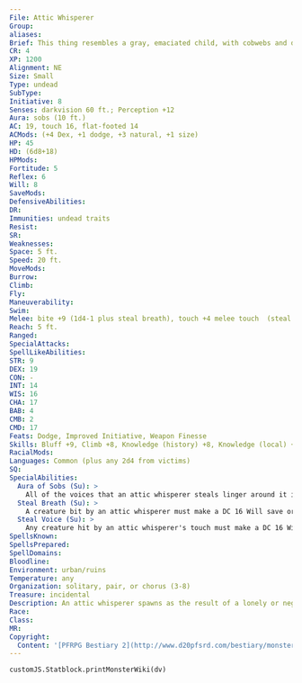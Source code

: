 ```yaml
---
File: Attic Whisperer
Group: 
aliases: 
Brief: This thing resembles a gray, emaciated child, with cobwebs and dust for clothes and a fox skull for a head.
CR: 4
XP: 1200
Alignment: NE
Size: Small
Type: undead
SubType: 
Initiative: 8
Senses: darkvision 60 ft.; Perception +12
Aura: sobs (10 ft.)
AC: 19, touch 16, flat-footed 14
ACMods: (+4 Dex, +1 dodge, +3 natural, +1 size)
HP: 45
HD: (6d8+18)
HPMods: 
Fortitude: 5
Reflex: 6
Will: 8
SaveMods: 
DefensiveAbilities: 
DR: 
Immunities: undead traits
Resist: 
SR: 
Weaknesses: 
Space: 5 ft.
Speed: 20 ft.
MoveMods: 
Burrow: 
Climb: 
Fly: 
Maneuverability: 
Swim: 
Melee: bite +9 (1d4-1 plus steal breath), touch +4 melee touch  (steal voice)
Reach: 5 ft.
Ranged: 
SpecialAttacks: 
SpellLikeAbilities: 
STR: 9
DEX: 19
CON: -
INT: 14
WIS: 16
CHA: 17
BAB: 4
CMB: 2
CMD: 17
Feats: Dodge, Improved Initiative, Weapon Finesse
Skills: Bluff +9, Climb +8, Knowledge (history) +8, Knowledge (local) +8, Perception +12, Stealth +17
RacialMods: 
Languages: Common (plus any 2d4 from victims)
SQ: 
SpecialAbilities:
  Aura of Sobs (Su): >
    All of the voices that an attic whisperer steals linger around it in an invisible but audible aura of unnerving childlike whimpers, songs, and sobs. Any living creature that enters this area loses the benefit of all bardic performances affecting it and takes a -1 penalty on all attack rolls, damage rolls, and Will saving throws.  The attic whisperer can suppress or reactivate its aura as a free action.  This aura is a sonic, mindaffecting effect.
  Steal Breath (Su): >
    A creature bit by an attic whisperer must make a DC 16 Will save or become fatigued for 1 hour.  A fatigued creature that is bitten is instead exhausted for 1 hour, and an exhausted creature falls asleep for 1 hour if bitten. The sleeper can only be roused by killing the attic whisperer or by using dispel magic, remove curse, or similar effects. The save DC is Charisma-based.
  Steal Voice (Su): >
    Any creature hit by an attic whisperer's touch must make a DC 16 Will save or lose its ability to speak for 1 hour. During that time, the creature cannot talk, cast spells with verbal components, use auditory bardic performances, or use any other ability that requires speech.  Once an attic whisperer has stolen a creature's voice, it can perfectly mimic that voice at any time, even after its victim's voice has returned, and while using that voice can speak any languages the victim knew. Those familiar with an individual's voice can make a Sense Motive check opposed by the attic whisperer's Bluff check to realize a mimicked voice is inauthentic. The save DC is Charisma-based.
SpellsKnown: 
SpellsPrepared: 
SpellDomains: 
Bloodline: 
Environment: urban/ruins
Temperature: any
Organization: solitary, pair, or chorus (3-8)
Treasure: incidental
Description: An attic whisperer spawns as the result of a lonely or neglected child's death. Rather than animating the body of the dead youth, the creature rises from an amalgam of old toys, clothing, dust, and other objects associated with the departed-icons of the child's neglect. The widely varying materials that fuse together to form these creatures lead to attic whisperers with vastly different appearances. Attic whisperers linger in the places where they were formed, typically old homes, orphanages, schools, debtors' prisons, workhouses, and similar places where children might be discarded. When an attic whisperer first forms, it does so without a skull-this does not impact the creature's abilities in any way, but it usually seeks out a small animal's skull as a form of decoration soon after it manifests.  An attic whisperers haunts shadowy, forgotten places like old buildings and dilapidated institutions, places that were once homes to both young children and subtle evils. Hiding in drafty attics and moldy basements, an attic whisperer might lie dormant for decades while the quick go about their lives-often a scant floor away. The coming of a new child, though, rekindles some hope in the creature, its animating spirits motivated by loneliness, and ever seeking comfort and companionship. Once an attic whisperer finds a potential playmate, it does all it can to ensure it will never be lonely again by attempting to lure its friend to it, singing nursery rhymes, leaving trails of old toys, or calling out in the stolen voices of other children.  Destroying an attic whisperer reduces it to its component parts, usually consisting of dusty junk left to molder in the attics of old houses, though a few items, such as china dolls, small lockets, music boxes, precious marbles, fine teacups, sculpted metal soldiers, or the like, may have some value.
Race: 
Class: 
MR: 
Copyright:
  Content: '[PFRPG Bestiary 2](http://www.d20pfsrd.com/bestiary/monster-listings/undead/attic-whisperer)'
---
```

```dataviewjs
customJS.Statblock.printMonsterWiki(dv)
```
